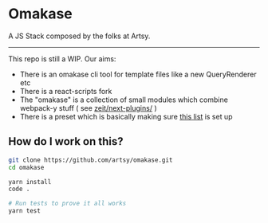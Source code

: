 # Omakase

A JS Stack composed by the folks at Artsy.

---

This repo is still a WIP. Our aims:

- There is an omakase cli tool for template files like a new QueryRenderer etc
- There is a react-scripts fork
- The "omakase" is a collection of small modules which combine webpack-y stuff ( see [zeit/next-plugins/](https://github.com/zeit/next-plugins/tree/master/packages) )
- There is a preset which is basically making sure [this list](https://speakerdeck.com/artsyopensource/the-artsy-omakase-artsy-x-react-native-2018?slide=25) is set up

## How do I work on this?

```sh
git clone https://github.com/artsy/omakase.git
cd omakase

yarn install
code .

# Run tests to prove it all works
yarn test
```

